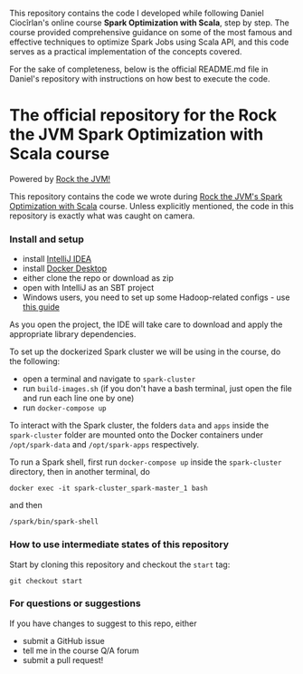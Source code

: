This repository contains the code I developed while following Daniel Ciocîrlan's online course **Spark Optimization with Scala**, step by step. The course provided comprehensive guidance on some of the most famous and effective techniques to optimize Spark Jobs using Scala API, and this code serves as a practical implementation of the concepts covered.

For the sake of completeness, below is the official README.md file in Daniel's repository with instructions on how best to execute the code.

# The official repository for the Rock the JVM Spark Optimization with Scala course

Powered by [Rock the JVM!](rockthejvm.com)

This repository contains the code we wrote during [Rock the JVM's Spark Optimization with Scala](https://rockthejvm.com/course/spark-optimization) course. Unless explicitly mentioned, the code in this repository is exactly what was caught on camera.

### Install and setup

- install [IntelliJ IDEA](https://jetbrains.com/idea)
- install [Docker Desktop](https://docker.com)
- either clone the repo or download as zip
- open with IntelliJ as an SBT project
- Windows users, you need to set up some Hadoop-related configs - use [this guide](/HadoopWindowsUserSetup.md) 

As you open the project, the IDE will take care to download and apply the appropriate library dependencies.

To set up the dockerized Spark cluster we will be using in the course, do the following:

- open a terminal and navigate to `spark-cluster`
- run `build-images.sh` (if you don't have a bash terminal, just open the file and run each line one by one)
- run `docker-compose up`

To interact with the Spark cluster, the folders `data` and `apps` inside the `spark-cluster` folder are mounted onto the Docker containers under `/opt/spark-data` and `/opt/spark-apps` respectively.

To run a Spark shell, first run `docker-compose up` inside the `spark-cluster` directory, then in another terminal, do

```
docker exec -it spark-cluster_spark-master_1 bash
```

and then

```
/spark/bin/spark-shell
```

### How to use intermediate states of this repository

Start by cloning this repository and checkout the `start` tag:

```
git checkout start
```

### For questions or suggestions

If you have changes to suggest to this repo, either
- submit a GitHub issue
- tell me in the course Q/A forum
- submit a pull request!
